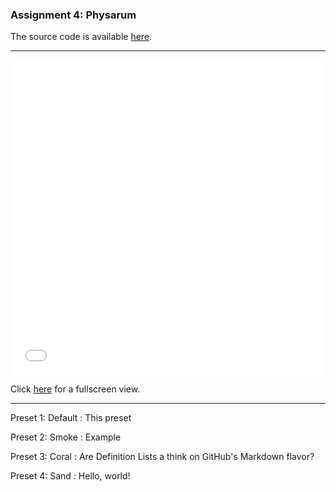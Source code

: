 ### Assignment 4: Physarum

The source code is available [here](https://github.com/RobethX/CS420X/blob/main/assignment4/).

---

<iframe width="100%" style="aspect-ratio: 1/1" src="webgl.html" title="WebGL" frameborder="0" scrolling="no"></iframe>

Click [here](webgl.html) for a fullscreen view.

---

Preset 1: Default
: This preset 

Preset 2: Smoke
: Example

Preset 3: Coral
: Are Definition Lists a think on GitHub's Markdown flavor?

Preset 4: Sand
: Hello, world!